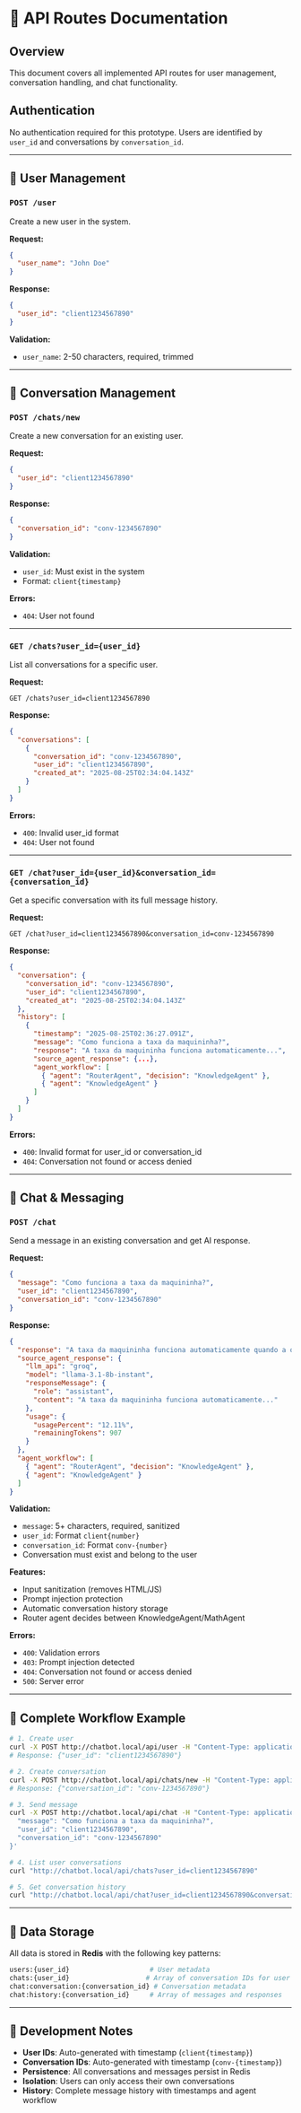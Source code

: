 # 📡 API Routes Documentation

## Overview
This document covers all implemented API routes for user management, conversation handling, and chat functionality.

## Authentication
No authentication required for this prototype. Users are identified by `user_id` and conversations by `conversation_id`.

---

## 🔗 User Management

### `POST /user`
Create a new user in the system.

**Request:**
```json
{
  "user_name": "John Doe"
}
```

**Response:**
```json
{
  "user_id": "client1234567890"
}
```

**Validation:**
- `user_name`: 2-50 characters, required, trimmed

---

## 💬 Conversation Management

### `POST /chats/new`
Create a new conversation for an existing user.

**Request:**
```json
{
  "user_id": "client1234567890"
}
```

**Response:**
```json
{
  "conversation_id": "conv-1234567890"
}
```

**Validation:**
- `user_id`: Must exist in the system
- Format: `client{timestamp}`

**Errors:**
- `404`: User not found

---

### `GET /chats?user_id={user_id}`
List all conversations for a specific user.

**Request:**
```
GET /chats?user_id=client1234567890
```

**Response:**
```json
{
  "conversations": [
    {
      "conversation_id": "conv-1234567890",
      "user_id": "client1234567890",
      "created_at": "2025-08-25T02:34:04.143Z"
    }
  ]
}
```

**Errors:**
- `400`: Invalid user_id format
- `404`: User not found

---

### `GET /chat?user_id={user_id}&conversation_id={conversation_id}`
Get a specific conversation with its full message history.

**Request:**
```
GET /chat?user_id=client1234567890&conversation_id=conv-1234567890
```

**Response:**
```json
{
  "conversation": {
    "conversation_id": "conv-1234567890",
    "user_id": "client1234567890",
    "created_at": "2025-08-25T02:34:04.143Z"
  },
  "history": [
    {
      "timestamp": "2025-08-25T02:36:27.091Z",
      "message": "Como funciona a taxa da maquininha?",
      "response": "A taxa da maquininha funciona automaticamente...",
      "source_agent_response": {...},
      "agent_workflow": [
        { "agent": "RouterAgent", "decision": "KnowledgeAgent" },
        { "agent": "KnowledgeAgent" }
      ]
    }
  ]
}
```

**Errors:**
- `400`: Invalid format for user_id or conversation_id
- `404`: Conversation not found or access denied

---

## 🤖 Chat & Messaging

### `POST /chat`
Send a message in an existing conversation and get AI response.

**Request:**
```json
{
  "message": "Como funciona a taxa da maquininha?",
  "user_id": "client1234567890", 
  "conversation_id": "conv-1234567890"
}
```

**Response:**
```json
{
  "response": "A taxa da maquininha funciona automaticamente quando a opção \"Repassar taxas para o cliente\" é ativada...",
  "source_agent_response": {
    "llm_api": "groq",
    "model": "llama-3.1-8b-instant",
    "responseMessage": {
      "role": "assistant",
      "content": "A taxa da maquininha funciona automaticamente..."
    },
    "usage": {
      "usagePercent": "12.11%",
      "remainingTokens": 907
    }
  },
  "agent_workflow": [
    { "agent": "RouterAgent", "decision": "KnowledgeAgent" },
    { "agent": "KnowledgeAgent" }
  ]
}
```

**Validation:**
- `message`: 5+ characters, required, sanitized
- `user_id`: Format `client{number}`
- `conversation_id`: Format `conv-{number}`
- Conversation must exist and belong to the user

**Features:**
- Input sanitization (removes HTML/JS)
- Prompt injection protection
- Automatic conversation history storage
- Router agent decides between KnowledgeAgent/MathAgent

**Errors:**
- `400`: Validation errors
- `403`: Prompt injection detected
- `404`: Conversation not found or access denied
- `500`: Server error

---

## 🔄 Complete Workflow Example

```bash
# 1. Create user
curl -X POST http://chatbot.local/api/user -H "Content-Type: application/json" -d '{"user_name": "Test User"}'
# Response: {"user_id": "client1234567890"}

# 2. Create conversation
curl -X POST http://chatbot.local/api/chats/new -H "Content-Type: application/json" -d '{"user_id": "client1234567890"}'
# Response: {"conversation_id": "conv-1234567890"}

# 3. Send message
curl -X POST http://chatbot.local/api/chat -H "Content-Type: application/json" -d '{
  "message": "Como funciona a taxa da maquininha?", 
  "user_id": "client1234567890", 
  "conversation_id": "conv-1234567890"
}'

# 4. List user conversations
curl "http://chatbot.local/api/chats?user_id=client1234567890"

# 5. Get conversation history
curl "http://chatbot.local/api/chat?user_id=client1234567890&conversation_id=conv-1234567890"
```

---

## 💾 Data Storage

All data is stored in **Redis** with the following key patterns:

```bash
users:{user_id}                    # User metadata
chats:{user_id}                   # Array of conversation IDs for user
chat:conversation:{conversation_id} # Conversation metadata
chat:history:{conversation_id}     # Array of messages and responses
```

---

## 🔧 Development Notes

- **User IDs**: Auto-generated with timestamp (`client{timestamp}`)
- **Conversation IDs**: Auto-generated with timestamp (`conv-{timestamp}`)
- **Persistence**: All conversations and messages persist in Redis
- **Isolation**: Users can only access their own conversations
- **History**: Complete message history with timestamps and agent workflow
